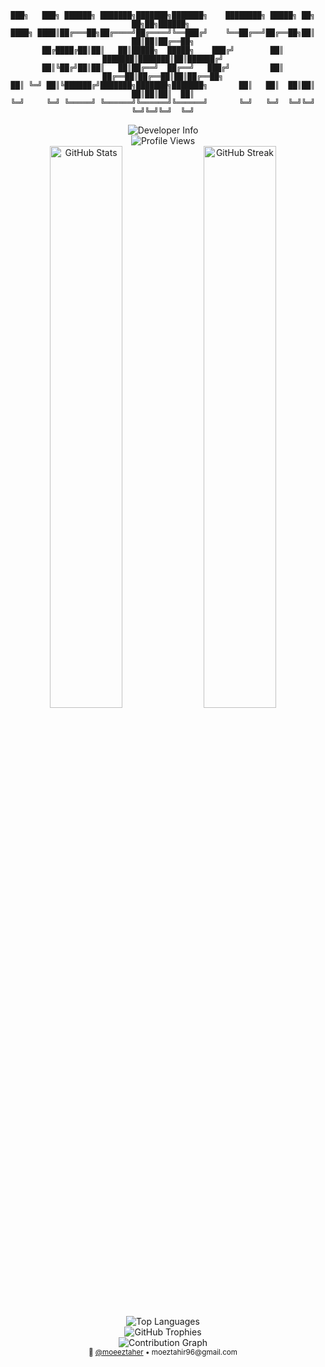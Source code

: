 <div align="center">

```
███╗   ███╗ ██████╗ ███████╗███████╗███████╗    ████████╗ █████╗ ██╗  ██╗██╗██████╗ 
████╗ ████║██╔═══██╗██╔════╝██╔════╝╚══███╔╝    ╚══██╔══╝██╔══██╗██║  ██║██║██╔══██╗
██╔████╔██║██║   ██║█████╗  █████╗    ███╔╝        ██║   ███████║███████║██║██████╔╝
██║╚██╔╝██║██║   ██║██╔══╝  ██╔══╝   ███╔╝         ██║   ██╔══██║██╔══██║██║██╔══██╗
██║ ╚═╝ ██║╚██████╔╝███████╗███████╗███████╗       ██║   ██║  ██║██║  ██║██║██║  ██║
╚═╝     ╚═╝ ╚═════╝ ╚══════╝╚══════╝╚══════╝       ╚═╝   ╚═╝  ╚═╝╚═╝  ╚═╝╚═╝╚═╝  ╚═╝
```

</div>

<div align="center">
  <img src="https://readme-typing-svg.herokuapp.com?font=JetBrains+Mono&weight=600&size=22&duration=3000&pause=1000&color=2F81F7&center=true&vCenter=true&width=600&lines=Full+Stack+Developer;React+%7C+Node.js+%7C+Java+%7C+Go;Working+at+Zapply" alt="Developer Info" />
</div>

<div align="center">
  <img src="https://komarev.com/ghpvc/?username=moeeztaher&label=visitors&color=2F81F7&style=flat-square" alt="Profile Views" />
</div>

<div align="center">
  <img src="https://github-readme-stats.vercel.app/api?username=moeeztaher&show_icons=true&count_private=true&hide_border=true&theme=react&bg_color=1a1b27&text_color=ffffff&icon_color=2F81F7&title_color=2F81F7" width="48%" alt="GitHub Stats" />
  <img src="https://github-readme-streak-stats.herokuapp.com/?user=moeeztaher&hide_border=true&theme=react&background=1a1b27&stroke=2F81F7&ring=2F81F7&fire=FD6A85&currStreakLabel=2F81F7&sideLabels=ffffff&currStreakNum=ffffff&sideNums=ffffff" width="48%" alt="GitHub Streak" />
</div>

<div align="center">
  <img src="https://github-readme-stats.vercel.app/api/top-langs/?username=moeeztaher&layout=compact&hide_border=true&theme=react&bg_color=1a1b27&text_color=ffffff&title_color=2F81F7&langs_count=8" alt="Top Languages" />
</div>

<div align="center">
  <img src="https://github-profile-trophy.vercel.app/?username=moeeztaher&theme=onestar&no-frame=true&no-bg=true&margin-w=4&column=7" alt="GitHub Trophies" />
</div>

<div align="center">
  <img src="https://github-readme-activity-graph.vercel.app/graph?username=moeeztaher&theme=react-dark&hide_border=true&area=true&custom_title=Contribution%20Activity&bg_color=1a1b27&color=2F81F7&line=2F81F7&point=ffffff" alt="Contribution Graph" />
</div>

<div align="center">
  <sub>🔗 <a href="https://github.com/moeeztaher">@moeeztaher</a> • moeztahir96@gmail.com</sub>
</div>